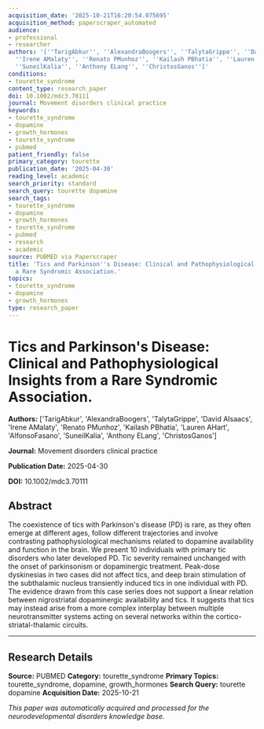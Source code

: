 ```yaml
---
acquisition_date: '2025-10-21T16:20:54.075695'
acquisition_method: paperscraper_automated
audience:
- professional
- researcher
authors: '[''TarigAbkur'', ''AlexandraBoogers'', ''TalytaGrippe'', ''David AIsaacs'',
  ''Irene AMalaty'', ''Renato PMunhoz'', ''Kailash PBhatia'', ''Lauren AHart'', ''AlfonsoFasano'',
  ''SuneilKalia'', ''Anthony ELang'', ''ChristosGanos'']'
conditions:
- tourette_syndrome
content_type: research_paper
doi: 10.1002/mdc3.70111
journal: Movement disorders clinical practice
keywords:
- tourette_syndrome
- dopamine
- growth_hormones
- tourette_syndrome
- pubmed
patient_friendly: false
primary_category: tourette
publication_date: '2025-04-30'
reading_level: academic
search_priority: standard
search_query: tourette dopamine
search_tags:
- tourette_syndrome
- dopamine
- growth_hormones
- tourette_syndrome
- pubmed
- research
- academic
source: PUBMED via Paperscraper
title: 'Tics and Parkinson''s Disease: Clinical and Pathophysiological Insights from
  a Rare Syndromic Association.'
topics:
- tourette_syndrome
- dopamine
- growth_hormones
type: research_paper
---
```


# Tics and Parkinson's Disease: Clinical and Pathophysiological Insights from a Rare Syndromic Association.

**Authors:** ['TarigAbkur', 'AlexandraBoogers', 'TalytaGrippe', 'David AIsaacs', 'Irene AMalaty', 'Renato PMunhoz', 'Kailash PBhatia', 'Lauren AHart', 'AlfonsoFasano', 'SuneilKalia', 'Anthony ELang', 'ChristosGanos']

**Journal:** Movement disorders clinical practice

**Publication Date:** 2025-04-30

**DOI:** 10.1002/mdc3.70111

## Abstract

The coexistence of tics with Parkinson's disease (PD) is rare, as they often emerge at different ages, follow different trajectories and involve contrasting pathophysiological mechanisms related to dopamine availability and function in the brain. We present 10 individuals with primary tic disorders who later developed PD. Tic severity remained unchanged with the onset of parkinsonism or dopaminergic treatment. Peak-dose dyskinesias in two cases did not affect tics, and deep brain stimulation of the subthalamic nucleus transiently induced tics in one individual with PD. The evidence drawn from this case series does not support a linear relation between nigrostriatal dopaminergic availability and tics. It suggests that tics may instead arise from a more complex interplay between multiple neurotransmitter systems acting on several networks within the cortico-striatal-thalamic circuits.

---

## Research Details

**Source:** PUBMED
**Category:** tourette_syndrome
**Primary Topics:** tourette_syndrome, dopamine, growth_hormones
**Search Query:** tourette dopamine
**Acquisition Date:** 2025-10-21

*This paper was automatically acquired and processed for the neurodevelopmental disorders knowledge base.*
